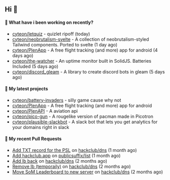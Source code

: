 ## Hi 👋

#### 👀 What have i been working on recently?

- [cyteon/letquiz](https://github.com/cyteon/letquiz) - quizlet ripoff (today)
- [cyteon/neobrutalism-svelte](https://github.com/cyteon/neobrutalism-svelte) - A collection of neobrutalism-styled Tailwind components. Ported to svelte (1 day ago)
- [cyteon/PlenApp](https://github.com/cyteon/PlenApp) - A free flight tracking (and more) app for android (4 days ago)
- [cyteon/the-watcher](https://github.com/cyteon/the-watcher) - An uptime monitor built in SolidJS. Batteries Included (5 days ago)
- [cyteon/discord_gleam](https://github.com/cyteon/discord_gleam) - A library to create discord bots in gleam (5 days ago)

#### 🌱 My latest projects

- [cyteon/battery-invaders](https://github.com/cyteon/battery-invaders) - silly game cause why not
- [cyteon/PlenApp](https://github.com/cyteon/PlenApp) - A free flight tracking (and more) app for android
- [cyteon/PlenAPI](https://github.com/cyteon/PlenAPI) - A aviation api
- [cyteon/pico-gun](https://github.com/cyteon/pico-gun) - A rougelike version of pacman made in Picotron
- [cyteon/plausible-slackbot](https://github.com/cyteon/plausible-slackbot) - A slack bot that lets you get analytics for your domains right in slack

#### 🔨 My recent Pull Requests

- [Add TXT record for the PSL](https://github.com/hackclub/dns/pull/1981) on [hackclub/dns](https://github.com/hackclub/dns) (1 month ago)
- [Add hackclub.app](https://github.com/publicsuffix/list/pull/2579) on [publicsuffix/list](https://github.com/publicsuffix/list) (1 month ago)
- [Add lb back](https://github.com/hackclub/dns/pull/1910) on [hackclub/dns](https://github.com/hackclub/dns) (2 months ago)
- [Remove lb (temporaily)](https://github.com/hackclub/dns/pull/1909) on [hackclub/dns](https://github.com/hackclub/dns) (2 months ago)
- [Move SoM Leaderboard to new server](https://github.com/hackclub/dns/pull/1908) on [hackclub/dns](https://github.com/hackclub/dns) (2 months ago)
